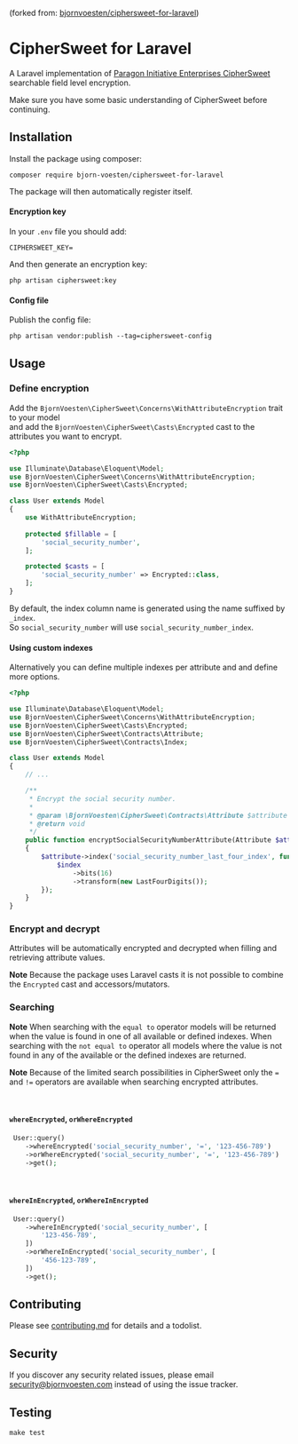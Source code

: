 (forked from: [bjornvoesten/ciphersweet-for-laravel](https://github.com/bjornvoesten/ciphersweet-for-laravel))

# CipherSweet for Laravel

A Laravel implementation of [Paragon Initiative Enterprises CipherSweet](https://ciphersweet.paragonie.com) searchable
field level encryption.

Make sure you have some basic understanding of CipherSweet before continuing.

## Installation

Install the package using composer:

```
composer require bjorn-voesten/ciphersweet-for-laravel
```

The package will then automatically register itself.

#### Encryption key

In your `.env` file you should add:

```dotenv
CIPHERSWEET_KEY=
```

And then generate an encryption key:

```
php artisan ciphersweet:key
```

#### Config file

Publish the config file:

```
php artisan vendor:publish --tag=ciphersweet-config
```

## Usage

### Define encryption

Add the `BjornVoesten\CipherSweet\Concerns\WithAttributeEncryption` trait to your model <br>
and add the `BjornVoesten\CipherSweet\Casts\Encrypted` cast to the attributes you want to encrypt.

```php
<?php

use Illuminate\Database\Eloquent\Model;
use BjornVoesten\CipherSweet\Concerns\WithAttributeEncryption;
use BjornVoesten\CipherSweet\Casts\Encrypted;

class User extends Model
{
    use WithAttributeEncryption;
    
    protected $fillable = [
        'social_security_number',
    ];

    protected $casts = [
        'social_security_number' => Encrypted::class,
    ];
}
```

By default, the index column name is generated using the name suffixed by `_index`. <br>
So `social_security_number` will use `social_security_number_index`.

#### Using custom indexes

Alternatively you can define multiple indexes per attribute and and define more options.

```php
<?php

use Illuminate\Database\Eloquent\Model;
use BjornVoesten\CipherSweet\Concerns\WithAttributeEncryption;
use BjornVoesten\CipherSweet\Casts\Encrypted;
use BjornVoesten\CipherSweet\Contracts\Attribute;
use BjornVoesten\CipherSweet\Contracts\Index;

class User extends Model
{
    // ...

    /**
     * Encrypt the social security number.
     *
     * @param \BjornVoesten\CipherSweet\Contracts\Attribute $attribute
     * @return void
     */
    public function encryptSocialSecurityNumberAttribute(Attribute $attribute): void
    {
        $attribute->index('social_security_number_last_four_index', function (Index $index) {
            $index
                ->bits(16)
                ->transform(new LastFourDigits());
        });
    }
}
```

### Encrypt and decrypt

Attributes will be automatically encrypted and decrypted when filling and retrieving attribute values.

**Note** Because the package uses Laravel casts it is not possible to combine the `Encrypted` cast and
accessors/mutators.

### Searching

**Note** When searching with the `equal to` operator models will be returned when the value is found in one of all
available or defined indexes. When searching with the `not equal to` operator all models where the value is not found in
any of the available or the defined indexes are returned.

**Note**
Because of the limited search possibilities in CipherSweet only the `=` and `!=` operators are available when searching
encrypted attributes.

<br/>

#### `whereEncrypted`, `orWhereEncrypted`

```php
 User::query()
    ->whereEncrypted('social_security_number', '=', '123-456-789')
    ->orWhereEncrypted('social_security_number', '=', '123-456-789')
    ->get();
```

<br/>

#### `whereInEncrypted`, `orWhereInEncrypted`

```php
 User::query()
    ->whereInEncrypted('social_security_number', [
        '123-456-789',
    ])
    ->orWhereInEncrypted('social_security_number', [
        '456-123-789',
    ])
    ->get();
```

## Contributing

Please see [contributing.md](contributing.md) for details and a todolist.

## Security

If you discover any security related issues, please email [security@bjornvoesten.com](mailto:security@bjornvoesten.com)
instead of using the issue tracker.

## Testing

```
make test
```
